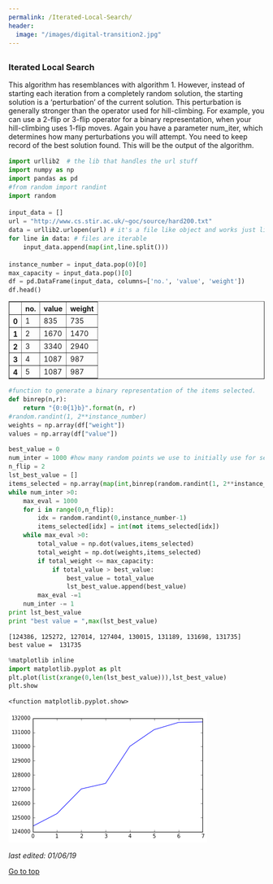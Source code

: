 ```yaml
---
permalink: /Iterated-Local-Search/
header:
  image: "/images/digital-transition2.jpg"
---
```

<h2 id="top"></h2>

### Iterated Local Search

This algorithm has resemblances with algorithm 1. However, instead
of starting each iteration from a completely random solution, the starting solution is a
‘perturbation’ of the current solution. This perturbation is generally stronger than the
operator used for hill-climbing. For example, you can use a 2-flip or 3-flip operator for a
binary representation, when your hill-climbing uses 1-flip moves. Again you have a
parameter num_iter, which determines how many perturbations you will attempt. You
need to keep record of the best solution found. This will be the output of the algorithm.


```python
import urllib2  # the lib that handles the url stuff
import numpy as np
import pandas as pd
#from random import randint
import random

input_data = []
url = "http://www.cs.stir.ac.uk/~goc/source/hard200.txt"
data = urllib2.urlopen(url) # it's a file like object and works just like a file
for line in data: # files are iterable
    input_data.append(map(int,line.split()))

instance_number = input_data.pop(0)[0]
max_capacity = input_data.pop()[0]
df = pd.DataFrame(input_data, columns=['no.', 'value', 'weight'])
df.head()
```




<div>
<table border="1" class="dataframe">
  <thead>
    <tr style="text-align: right;">
      <th></th>
      <th>no.</th>
      <th>value</th>
      <th>weight</th>
    </tr>
  </thead>
  <tbody>
    <tr>
      <th>0</th>
      <td>1</td>
      <td>835</td>
      <td>735</td>
    </tr>
    <tr>
      <th>1</th>
      <td>2</td>
      <td>1670</td>
      <td>1470</td>
    </tr>
    <tr>
      <th>2</th>
      <td>3</td>
      <td>3340</td>
      <td>2940</td>
    </tr>
    <tr>
      <th>3</th>
      <td>4</td>
      <td>1087</td>
      <td>987</td>
    </tr>
    <tr>
      <th>4</th>
      <td>5</td>
      <td>1087</td>
      <td>987</td>
    </tr>
  </tbody>
</table>
</div>




```python
#function to generate a binary representation of the items selected.
def binrep(n,r):
    return "{0:0{1}b}".format(n, r)
#random.randint(1, 2**instance_number)
weights = np.array(df["weight"])   
values = np.array(df["value"])
```


```python
best_value = 0
num_inter = 1000 #how many random points we use to initially use for search
n_flip = 2
lst_best_value = []
items_selected = np.array(map(int,binrep(random.randint(1, 2**instance_number), instance_number)))
while num_inter >0:
    max_eval = 1000
    for i in range(0,n_flip):
        idx = random.randint(0,instance_number-1)
        items_selected[idx] = int(not items_selected[idx])
    while max_eval >0:
        total_value = np.dot(values,items_selected)
        total_weight = np.dot(weights,items_selected)
        if total_weight <= max_capacity:
            if total_value > best_value:
                best_value = total_value
                lst_best_value.append(best_value)
        max_eval -=1
    num_inter -= 1
print lst_best_value
print "best value = ",max(lst_best_value)
```

    [124386, 125272, 127014, 127404, 130015, 131189, 131698, 131735]
    best value =  131735



```python
%matplotlib inline
import matplotlib.pyplot as plt
plt.plot(list(xrange(0,len(lst_best_value))),lst_best_value)
plt.show
```




    <function matplotlib.pyplot.show>




![png](/images/Iterated-Local-Search/output_5_1.png)


*last edited: 01/06/19*

<a href="#top">Go to top</a>
